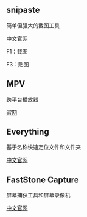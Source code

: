 
## snipaste

简单但强大的截图工具

[中文官网](https://zh.snipaste.com/)

F1：截图

F3：贴图

## MPV

跨平台播放器

[官网](https://mpv.io/)

## Everything

基于名称快速定位文件和文件夹

[中文官网](https://www.voidtools.com/zh-cn/)

## FastStone Capture

屏幕捕获工具和屏幕录像机

[中文官网](https://www.faststonecapture.cn/)
